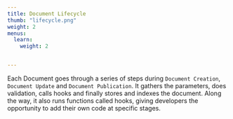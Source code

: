 ```yaml
---
title: Document Lifecycle
thumb: "lifecycle.png"
weight: 2
menus:
  learn:
    weight: 2


---
```


Each Document goes through a series of steps during `Document Creation`, `Document Update` and `Document Publication`. It gathers the parameters, does validation, calls hooks and finally stores and indexes the document. Along the way, it also runs functions called hooks, giving developers the opportunity to add their own code at specific stages.